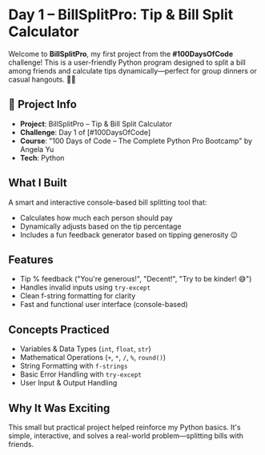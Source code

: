 #  Day 1 – BillSplitPro: Tip & Bill Split Calculator

Welcome to **BillSplitPro**, my first project from the **#100DaysOfCode** challenge! 
This is a user-friendly Python program designed to split a bill among friends and calculate tips dynamically—perfect for group dinners or casual hangouts. 🍕🍻

## 📍 Project Info

- **Project**: BillSplitPro – Tip & Bill Split Calculator  
- **Challenge**: Day 1 of [#100DaysOfCode]  
- **Course**: "100 Days of Code – The Complete Python Pro Bootcamp" by Angela Yu  
- **Tech**: Python

##  What I Built

A smart and interactive console-based bill splitting tool that:
- Calculates how much each person should pay
- Dynamically adjusts based on the tip percentage
- Includes a fun feedback generator based on tipping generosity 😉

##  Features

- Tip % feedback ("You're generous!", "Decent!", "Try to be kinder! 😅")
- Handles invalid inputs using `try-except`
- Clean f-string formatting for clarity
- Fast and functional user interface (console-based)

##  Concepts Practiced

- Variables & Data Types (`int`, `float`, `str`)
- Mathematical Operations (`+`, `*`, `/`, `%`, `round()`)
- String Formatting with `f-strings`
- Basic Error Handling with `try-except`
- User Input & Output Handling

##  Why It Was Exciting

This small but practical project helped reinforce my Python basics. It's simple, interactive, and solves a real-world problem—splitting bills with friends.

